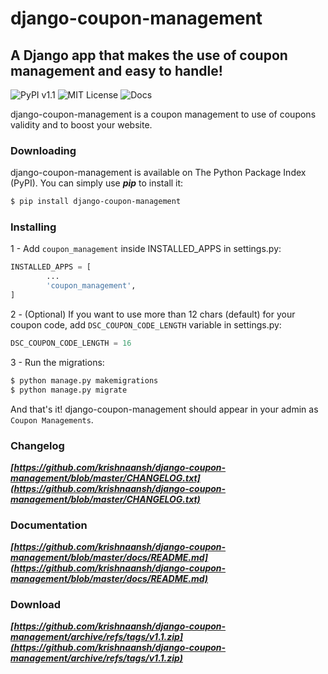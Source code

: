 # django-coupon-management
##  A Django app that makes the use of coupon management and easy to handle!

![PyPI v1.1](https://img.shields.io/badge/PyPI-v1.1-blue.svg)
![MIT License](https://img.shields.io/badge/License-MIT-lightgray.svg)
![Docs](https://img.shields.io/badge/docs-meh-orange.svg)

django-coupon-management is a coupon management to use of coupons validity and to boost your website.

### Downloading

django-coupon-management is available on The Python Package Index (PyPI). You can simply use ***pip*** to install it:

```bash
$ pip install django-coupon-management
```

### Installing

1 - Add ```coupon_management``` inside INSTALLED_APPS in settings.py:

```python
INSTALLED_APPS = [
        ...
        'coupon_management',
]
```

2 - (Optional) If you want to use more than 12 chars (default) for your coupon code, add ```DSC_COUPON_CODE_LENGTH``` variable in settings.py:

```python
DSC_COUPON_CODE_LENGTH = 16
```

3 - Run the migrations:

```bash
$ python manage.py makemigrations
$ python manage.py migrate
```

And that's it! django-coupon-management should appear in your admin as ```Coupon Managements```.

### Changelog

***[https://github.com/krishnaansh/django-coupon-management/blob/master/CHANGELOG.txt](https://github.com/krishnaansh/django-coupon-management/blob/master/CHANGELOG.txt)***

### Documentation

***[https://github.com/krishnaansh/django-coupon-management/blob/master/docs/README.md](https://github.com/krishnaansh/django-coupon-management/blob/master/docs/README.md)***

### Download

***[https://github.com/krishnaansh/django-coupon-management/archive/refs/tags/v1.1.zip](https://github.com/krishnaansh/django-coupon-management/archive/refs/tags/v1.1.zip)***


